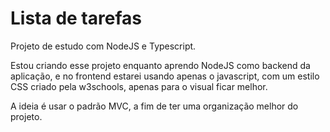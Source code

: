 # Lista de tarefas

Projeto de estudo com NodeJS e Typescript.

Estou criando esse projeto enquanto aprendo NodeJS como backend da aplicação, e no frontend estarei usando apenas o javascript, com um estilo CSS criado pela w3schools, apenas para o visual ficar melhor.

A ideia é usar o padrão MVC, a fim de ter uma organização melhor do projeto.